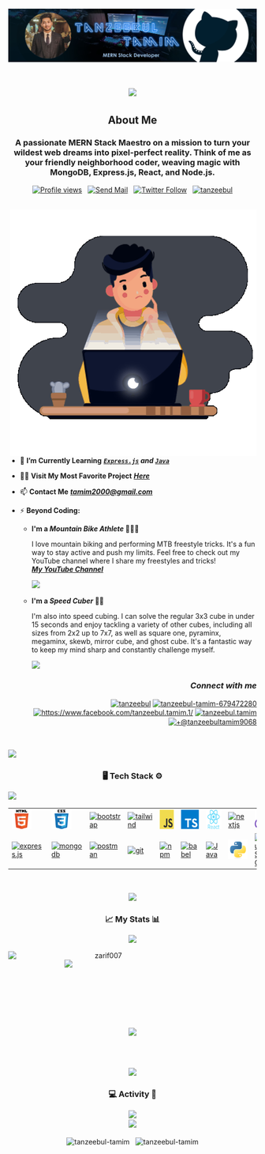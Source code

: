 ![logo](assets/Github-Banner.jpg)

<h1 align="center">
  <a href="https://git.io/typing-svg">
    <img src="https://readme-typing-svg.herokuapp.com/?lines=👋+Hey+Folks!+👋;I'm+Tanzeebul+Tamim;From+Bangladesh;Nice+to+meet+you!&center=true&size=30">
  </a>
</h1>

<h2 align="center">About Me</h2>

<h3 align="center">A passionate MERN Stack Maestro on a mission to turn your wildest web dreams into pixel-perfect reality. Think of me as your friendly neighborhood coder, weaving magic with MongoDB, Express.js, React, and Node.js.</h3>

<p align="center">
  <a href="https://komarev.com/ghpvc/?username=tanzeebul-tamim&label=Profile%20views&color=DB4437&style=flat" target="blank"><img src="https://komarev.com/ghpvc/?username=tanzeebul-tamim&label=Profile%20views&color=DB4437&style=flat" alt="Profile views" /></a>
  &nbsp;
  <a href="mailto:tamim200091@gmail.com"><img src="https://img.shields.io/badge/%20-Send%20Mail-black?color=14171A&labelColor=DB4437&logo=gmail&logoColor=ffffff" alt="Send Mail" /></a>
  &nbsp;
  <a href="https://twitter.com/tanzeebul" target="blank"><img src="https://img.shields.io/twitter/follow/100?label=Follow-Me!&style=social" alt="Twitter Follow" /></a>
  &nbsp;
    <a href="https://www.facebook.com/tanzeebul.tamim.1/" target="blank"><img src="https://img.shields.io/static/v1?message=Tanzeebul%20Tamim&logo=facebook&label=&color=1877F2&logoColor=white&labelColor=&style=flat" alt="tanzeebul" /></a>
</p>

<br>

<img align="right" width="500" src="./assets/man.gif">

- 🌱 **I’m Currently Learning** ***_<code><a href="https://expressjs.com/">Express.js</a></code> and <code><a href="https://www.java.com/en/">Java</a></code>_***

- 👨‍💻 **Visit My Most Favorite Project** ***[Here](https://pmbia-55816.web.app/)***

- 📫 **Contact Me** ***tamim2000@gmail.com***

- ⚡ **Beyond Coding:**
  - <p><strong>I'm a <em>Mountain Bike Athlete</em> 🚵🚴‍♀️</strong></p>
  
    I love mountain biking and performing MTB freestyle tricks. It's a fun way to stay active and push my limits. Feel free to check out my YouTube channel where I share my freestyles and tricks! <br> ***[My YouTube Channel](https://www.youtube.com/channel/UC2YN41MJxcYK7ZZRa9aR3-w)***

    <img src="./assets/mtb.gif" width="250">
    
  - <p><strong>I'm a <em>Speed Cuber</em> 🧩🧊</strong></p>

    I'm also into speed cubing. I can solve the regular 3x3 cube in under 15 seconds and enjoy tackling a variety of other cubes, including all sizes from 2x2 up to 7x7, as well as square one, pyraminx, megaminx, skewb, mirror cube, and ghost cube. It's a fantastic way to keep my mind sharp and constantly challenge myself.
  
    <img align="left" src="./assets/cube.gif" width="250">
    <br>
  <div align="right">
    <h3 align="right"><strong><em>Connect with me</em></strong></h3>
<p align="right">
<a href="https://twitter.com/tanzeebul" target="blank"><img align="center" src="https://raw.githubusercontent.com/rahuldkjain/github-profile-readme-generator/master/src/images/icons/Social/twitter.svg" alt="tanzeebul" height="36" width="48" /></a>
<a href="https://linkedin.com/in/tanzeebul-tamim-679472280" target="blank"><img align="center" src="https://raw.githubusercontent.com/rahuldkjain/github-profile-readme-generator/master/src/images/icons/Social/linked-in-alt.svg" alt="tanzeebul-tamim-679472280" height="36" width="48" /></a>
<a href="https://www.facebook.com/tanzeebul.tamim.1/" target="blank"><img align="center" src="https://raw.githubusercontent.com/rahuldkjain/github-profile-readme-generator/master/src/images/icons/Social/facebook.svg" alt="https://www.facebook.com/tanzeebul.tamim.1/" height="36" width="48" /></a>
<a href="https://instagram.com/tanzeebul.tamim" target="blank"><img align="center" src="https://raw.githubusercontent.com/rahuldkjain/github-profile-readme-generator/master/src/images/icons/Social/instagram.svg" alt="tanzeebul.tamim" height="36" width="48" /></a>
<a href="https://www.youtube.com/channel/UC2YN41MJxcYK7ZZRa9aR3-w" target="blank"><img align="center" src="https://raw.githubusercontent.com/rahuldkjain/github-profile-readme-generator/master/src/images/icons/Social/youtube.svg" alt="+@tanzeebultamim9068" height="36" width="48" /></a>
</p>
  </div>

<br>
<br>

<img src="https://user-images.githubusercontent.com/73097560/115834477-dbab4500-a447-11eb-908a-139a6edaec5c.gif">
<h3 align="center">🖥️ Tech Stack ⚙️</h3>
<img src="https://user-images.githubusercontent.com/73097560/115834477-dbab4500-a447-11eb-908a-139a6edaec5c.gif">

<div align="center">
  <table>
    <tr>
      <td>
        <a href="https://www.w3.org/html/" target="_blank" rel="noreferrer">
          <img src="https://raw.githubusercontent.com/devicons/devicon/master/icons/html5/html5-original-wordmark.svg" alt="html5" width="40" height="40" title="HTML5"/>
        </a> 
      </td>
      <td>
        <a href="https://www.w3schools.com/css/" target="_blank" rel="noreferrer">
          <img src="https://raw.githubusercontent.com/devicons/devicon/master/icons/css3/css3-original-wordmark.svg" alt="css3" width="40" height="40" title="CSS3"/>
        </a> 
      </td>
      <td>
        <a href="https://getbootstrap.com" target="_blank" rel="noreferrer">
          <img src="https://static.vecteezy.com/system/resources/previews/012/697/297/non_2x/3d-bootstrap-programming-framework-logo-free-png.png" alt="bootstrap" width="40" height="40" title="Bootstrap"/>
        </a> 
      </td>
      <td>
        <a href="https://tailwindcss.com/" target="_blank" rel="noreferrer">
          <img src="https://www.vectorlogo.zone/logos/tailwindcss/tailwindcss-icon.svg" alt="tailwind" width="40" height="40" title="Tailwind CSS"/>
        </a> 
      </td>
      <td>
        <a href="https://developer.mozilla.org/en-US/docs/Web/JavaScript" target="_blank" rel="noreferrer">
          <img src="https://raw.githubusercontent.com/devicons/devicon/master/icons/javascript/javascript-original.svg" alt="javascript" width="40" height="40" title="JavaScript"/>
        </a> 
      </td>
      <td>
        <a href="https://www.typescriptlang.org/" target="_blank" rel="noreferrer">
          <img src="https://raw.githubusercontent.com/devicons/devicon/master/icons/typescript/typescript-original.svg" alt="typescript" width="40" height="40" title="TypeScript"/>
        </a>
      </td>
      <td>
        <a href="https://reactjs.org/" target="_blank" rel="noreferrer">
          <img src="https://raw.githubusercontent.com/devicons/devicon/master/icons/react/react-original-wordmark.svg" alt="react" width="40" height="40" title="React"/>
        </a> 
      </td>
      <td>
        <a href="https://nextjs.org/" target="_blank" rel="noreferrer">
          <img src="https://static-00.iconduck.com/assets.00/nextjs-icon-512x512-y563b8iq.png" alt="nextjs" width="40" height="40" title="Next.js"/>
        </a> 
      </td>
      <td>
        <a href="https://redux.js.org" target="_blank" rel="noreferrer">
          <img src="https://raw.githubusercontent.com/devicons/devicon/master/icons/redux/redux-original.svg" alt="redux" width="40" height="40" title="Redux"/>
        </a>  
      </td>
      <td>
        <a href="https://nodejs.org" target="_blank" rel="noreferrer">
          <img src="https://raw.githubusercontent.com/devicons/devicon/master/icons/nodejs/nodejs-original-wordmark.svg" alt="nodejs" width="40" height="40" title="Node.js"/>
        </a> 
      </td>
    </tr>
    <tr>
      <td>
        <a href="https://expressjs.com/" target="_blank" rel="noreferrer">
          <img src="https://cdn.icon-icons.com/icons2/2699/PNG/512/expressjs_logo_icon_169185.png" alt="express.js" width="40" height="40" title="Express.js"/>
        </a>
      </td>
      <td>
        <a href="https://www.mongodb.com/" target="_blank" rel="noreferrer">
          <img src="https://encrypted-tbn0.gstatic.com/images?q=tbn:ANd9GcTclnX8t9HBA1P1pUP1-8uw9NGbJOy_IfLlVovdtBoB4IaenK4CaoTpy7uFDLY4IX0VOr8&usqp=CAU" alt="mongodb" width="40" height="40" title="MongoDB"/>
        </a>  
      </td>
      <td>
        <a href="https://postman.com" target="_blank" rel="noreferrer">
          <img src="https://www.vectorlogo.zone/logos/getpostman/getpostman-icon.svg" alt="postman" width="40" height="40" title="Postman"/>
        </a> 
      </td>
      <td>
        <a href="https://git-scm.com/" target="_blank" rel="noreferrer">
          <img src="https://www.vectorlogo.zone/logos/git-scm/git-scm-icon.svg" alt="git" width="40" height="40" title="Git"/>
        </a>
      </td>
      <td>
        <a href="https://www.npmjs.com/" target="_blank" rel="noreferrer">
          <img src="https://authy.com/wp-content/uploads/npm-logo.png" alt="npm" width="40" height="40" title="npm">
        </a>
      </td>
      <td>
        <a href="https://babeljs.io/" target="_blank" rel="noreferrer">
          <img src="https://static-00.iconduck.com/assets.00/babel-icon-2048x2048-pbssk77l.png" alt="babel" width="40" height="40" title="Babel"/>
        </a>
      </td>
      <td>
        <a href="https://www.java.com/en/" target="_blank" rel="noreferrer">
          <img src="https://p7.hiclipart.com/preview/405/878/407/java-runtime-environment-computer-icons-java-platform-standard-edition-java.jpg" alt="Java" width="40" height="40" title="Java">
        </a>
      </td>
      <td>
        <a href="https://www.python.org" target="_blank" rel="noreferrer">
          <img src="https://raw.githubusercontent.com/devicons/devicon/master/icons/python/python-original.svg" alt="python" width="40" height="40" title="Python"/>
        </a>
      </td>
      <td>
        <a href="https://code.visualstudio.com/" target="_blank" rel="noreferrer">
          <img src="https://uxwing.com/wp-content/themes/uxwing/download/brands-and-social-media/visual-studio-code-icon.png" alt="Visual Studio Code" width="40" height="40" title="Visual Studio Code">
        </a>
      </td>
      <td>
        <a href="https://www.photoshop.com/en" target="_blank" rel="noreferrer">
          <img src="https://w7.pngwing.com/pngs/207/785/png-transparent-photoshop-cc-hd-logo-thumbnail.png" alt="photoshop" width="40" height="40" title="Photoshop"/>
        </a> 
      </td>
    </tr>
  </table>
 </div>

<br>
<br>

<div align="center">
  <img src="https://user-images.githubusercontent.com/73097560/115834477-dbab4500-a447-11eb-908a-139a6edaec5c.gif">
  <h3>📈 My Stats 📊</h3>
  <img src="https://user-images.githubusercontent.com/73097560/115834477-dbab4500-a447-11eb-908a-139a6edaec5c.gif">

  <p align=center>
  <div align=center>
    <a href="https://github.com/denvercoder1/github-readme-streak-stats" title="Go to Source">
      <img align="left" width=390 src="https://github-readme-streak-stats.herokuapp.com/?user=tanzeebul-tamim&theme=react&border=61dafb&hide_border=true" alt="zarif007" />
    </a>
    <a href="https://github.com/anuraghazra/github-readme-stats" title="Go to Source">
      <img align="right" width=390 src="https://github-readme-stats.vercel.app/api?username=tanzeebul-tamim&show_icons=true&theme=react&border_color=61dafb&hide_border=true" />
    </a>
  </div>
  <br><br><br><br><br><br><br><br><br>
  <div align=center>
    <a href="https://github.com/anuraghazra/github-readme-stats">
      <img width=325 align="center" src="https://github-readme-stats.vercel.app/api/top-langs?username=tanzeebul-tamim&theme=react&hide_border=true&show_icons=true&locale=en&layout=donut&langs_count=10" />
    </a>
  </div>
</p>
  <br>
  <br>
  <br>
  
  <img src="https://user-images.githubusercontent.com/73097560/115834477-dbab4500-a447-11eb-908a-139a6edaec5c.gif"/>
  <h3>💻 Activity 📝</h3>
  <img src="https://user-images.githubusercontent.com/73097560/115834477-dbab4500-a447-11eb-908a-139a6edaec5c.gif">
  
  <div align="center">
    <img src="https://github-readme-activity-graph.vercel.app/graph?username=tanzeebul-tamim&theme=react&hide_border=true"/>
    <br>
    <br>
    <img height="150em" src="http://github-profile-summary-cards.vercel.app/api/cards/profile-details?username=tanzeebul-tamim&theme=react" alt="tanzeebul-tamim" />
    &nbsp;
    <img height="150em" src="http://github-profile-summary-cards.vercel.app/api/cards/productive-time?username=tanzeebul-tamim&theme=react&utcOffset=8" alt="tanzeebul-tamim" />
  </div>
</div>
